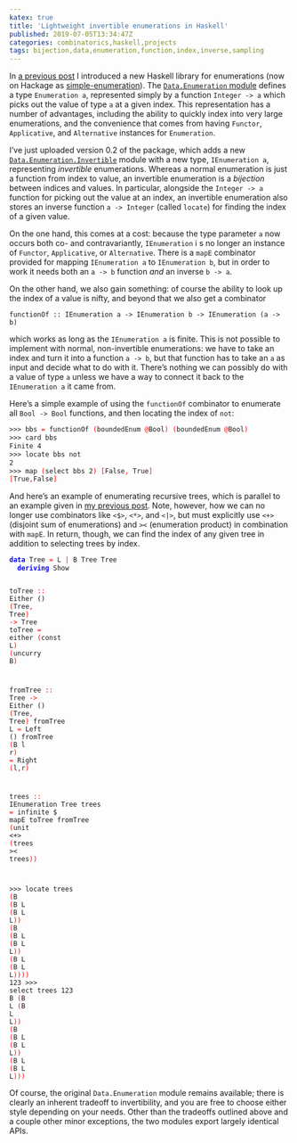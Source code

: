 ```yaml
---
katex: true
title: 'Lightweight invertible enumerations in Haskell'
published: 2019-07-05T13:34:47Z
categories: combinatorics,haskell,projects
tags: bijection,data,enumeration,function,index,inverse,sampling
---
```


<p>In <a href="https://byorgey.github.io/blog/posts/2019/05/14/lightweight-efficiently-sampleable-enumerations-in-haskell.html">a previous post</a> I introduced a new Haskell library for enumerations (now on Hackage as <a href="http://hackage.haskell.org/package/simple-enumeration">simple-enumeration</a>). The <a href="http://hackage.haskell.org/package/simple-enumeration-0.2/docs/Data-Enumeration.html"><code>Data.Enumeration</code> module</a> defines a type <code>Enumeration a</code>, represented simply by a function <code>Integer -&gt; a</code> which picks out the value of type <code>a</code> at a given index. This representation has a number of advantages, including the ability to quickly index into very large enumerations, and the convenience that comes from having <code>Functor</code>, <code>Applicative</code>, and <code>Alternative</code> instances for <code>Enumeration</code>.</p>
<p>I’ve just uploaded version 0.2 of the package, which adds a new <a href="http://hackage.haskell.org/package/simple-enumeration-0.2/docs/Data-Enumeration-Invertible.html"><code>Data.Enumeration.Invertible</code></a> module with a new type, <code>IEnumeration a</code>, representing <em>invertible</em> enumerations. Whereas a normal enumeration is just a function from index to value, an invertible enumeration is a <em>bijection</em> between indices and values. In particular, alongside the <code>Integer -&gt; a</code> function for picking out the value at an index, an invertible enumeration also stores an inverse function <code>a -&gt; Integer</code> (called <code>locate</code>) for finding the index of a given value.</p>
<p>On the one hand, this comes at a cost: because the type parameter <code>a</code> now occurs both co- and contravariantly, <code>IEnumeration</code> i s no longer an instance of <code>Functor</code>, <code>Applicative</code>, or <code>Alternative</code>. There is a <code>mapE</code> combinator provided for mapping <code>IEnumeration a</code> to <code>IEnumeration b</code>, but in order to work it needs both an <code>a -&gt; b</code> function <em>and</em> an inverse <code>b -&gt; a</code>.</p>
<p>On the other hand, we also gain something: of course the ability to look up the index of a value is nifty, and beyond that we also get a combinator</p>
<p><code>functionOf :: IEnumeration a -&gt; IEnumeration b -&gt; IEnumeration (a -&gt; b)</code></p>
<p>which works as long as the <code>IEnumeration a</code> is finite. This is not possible to implement with normal, non-invertible enumerations: we have to take an index and turn it into a function <code>a -&gt; b</code>, but that function has to take an <code>a</code> as input and decide what to do with it. There’s nothing we can possibly do with a value of type <code>a</code> unless we have a way to connect it back to the <code>IEnumeration a</code> it came from.</p>
<p>Here’s a simple example of using the <code>functionOf</code> combinator to enumerate all <code>Bool -&gt; Bool</code> functions, and then locating the index of <code>not</code>:</p>
<pre class="sourceCode haskell"><code class="sourceCode haskell"><span>&gt;&gt;&gt;</span> <span>bbs</span> <span style="color:red;">=</span> <span>functionOf</span> <span style="color:red;">(</span><span>boundedEnum</span> <span style="color:red;">@</span><span>Bool</span><span style="color:red;">)</span> <span style="color:red;">(</span><span>boundedEnum</span> <span style="color:red;">@</span><span>Bool</span><span style="color:red;">)</span>
<span>&gt;&gt;&gt;</span> <span>card</span> <span>bbs</span>
<span>Finite</span> <span class="hs-num">4</span>
<span>&gt;&gt;&gt;</span> <span>locate</span> <span>bbs</span> <span>not</span>
<span class="hs-num">2</span>
<span>&gt;&gt;&gt;</span> <span>map</span> <span style="color:red;">(</span><span>select</span> <span>bbs</span> <span class="hs-num">2</span><span style="color:red;">)</span> <span style="color:red;">[</span><span>False</span><span style="color:red;">,</span> <span>True</span><span style="color:red;">]</span>
<span style="color:red;">[</span><span>True</span><span style="color:red;">,</span><span>False</span><span style="color:red;">]</span></code></pre>
<p>And here’s an example of enumerating recursive trees, which is parallel to an example given in <a href="https://byorgey.github.io/blog/posts/2019/05/14/lightweight-efficiently-sampleable-enumerations-in-haskell.html">my previous post</a>. Note, however, how we can no longer use combinators like <code>&lt;$&gt;</code>, <code>&lt;*&gt;</code>, and <code>&lt;|&gt;</code>, but must explicitly use <code>&lt;+&gt;</code> (disjoint sum of enumerations) and <code>&gt;&lt;</code> (enumeration product) in combination with <code>mapE</code>. In return, though, we can find the index of any given tree in addition to selecting trees by index.</p>
<pre class="sourceCode haskell"><code class="sourceCode haskell"><span style="color:blue;font-weight:bold;">data</span> <span>Tree</span> <span style="color:red;">=</span> <span>L</span> <span style="color:red;">|</span> <span>B</span> <span>Tree</span> <span>Tree</span>
  <span style="color:blue;font-weight:bold;">deriving</span> <span>Show</span>

<span>toTree</span> <span style="color:red;">::</span> <span>Either</span> <span>()</span> <span style="color:red;">(</span><span>Tree</span><span style="color:red;">,</span> <span>Tree</span><span style="color:red;">)</span> <span style="color:red;">-&gt;</span> <span>Tree</span>
<span>toTree</span> <span style="color:red;">=</span> <span>either</span> <span style="color:red;">(</span><span>const</span> <span>L</span><span style="color:red;">)</span> <span style="color:red;">(</span><span>uncurry</span> <span>B</span><span style="color:red;">)</span>

<span>fromTree</span> <span style="color:red;">::</span> <span>Tree</span> <span style="color:red;">-&gt;</span> <span>Either</span> <span>()</span> <span style="color:red;">(</span><span>Tree</span><span style="color:red;">,</span> <span>Tree</span><span style="color:red;">)</span>
<span>fromTree</span> <span>L</span>       <span style="color:red;">=</span> <span>Left</span> <span>()</span>
<span>fromTree</span> <span style="color:red;">(</span><span>B</span> <span>l</span> <span>r</span><span style="color:red;">)</span> <span style="color:red;">=</span> <span>Right</span> <span style="color:red;">(</span><span>l</span><span style="color:red;">,</span><span>r</span><span style="color:red;">)</span>

<span>trees</span> <span style="color:red;">::</span> <span>IEnumeration</span> <span>Tree</span>
<span>trees</span> <span style="color:red;">=</span> <span>infinite</span> <span>$</span> <span>mapE</span> <span>toTree</span> <span>fromTree</span> <span style="color:red;">(</span><span>unit</span> <span>&lt;+&gt;</span> <span style="color:red;">(</span><span>trees</span> <span>&gt;&lt;</span> <span>trees</span><span style="color:red;">)</span><span style="color:red;">)</span>

<span>&gt;&gt;&gt;</span> <span>locate</span> <span>trees</span> <span style="color:red;">(</span><span>B</span> <span style="color:red;">(</span><span>B</span> <span>L</span> <span style="color:red;">(</span><span>B</span> <span>L</span> <span>L</span><span style="color:red;">)</span><span style="color:red;">)</span> <span style="color:red;">(</span><span>B</span> <span style="color:red;">(</span><span>B</span> <span>L</span> <span style="color:red;">(</span><span>B</span> <span>L</span> <span>L</span><span style="color:red;">)</span><span style="color:red;">)</span> <span style="color:red;">(</span><span>B</span> <span>L</span> <span style="color:red;">(</span><span>B</span> <span>L</span> <span>L</span><span style="color:red;">)</span><span style="color:red;">)</span><span style="color:red;">)</span><span style="color:red;">)</span>
<span class="hs-num">123</span>
<span>&gt;&gt;&gt;</span> <span>select</span> <span>trees</span> <span class="hs-num">123</span>
<span>B</span> <span style="color:red;">(</span><span>B</span> <span>L</span> <span style="color:red;">(</span><span>B</span> <span>L</span> <span>L</span><span style="color:red;">)</span><span style="color:red;">)</span> <span style="color:red;">(</span><span>B</span> <span style="color:red;">(</span><span>B</span> <span>L</span> <span style="color:red;">(</span><span>B</span> <span>L</span> <span>L</span><span style="color:red;">)</span><span style="color:red;">)</span> <span style="color:red;">(</span><span>B</span> <span>L</span> <span style="color:red;">(</span><span>B</span> <span>L</span> <span>L</span><span style="color:red;">)</span><span style="color:red;">)</span><span style="color:red;">)</span></code></pre>
<p>Of course, the original <code>Data.Enumeration</code> module remains available; there is clearly an inherent tradeoff to invertibility, and you are free to choose either style depending on your needs. Other than the tradeoffs outlined above and a couple other minor exceptions, the two modules export largely identical APIs.</p>


